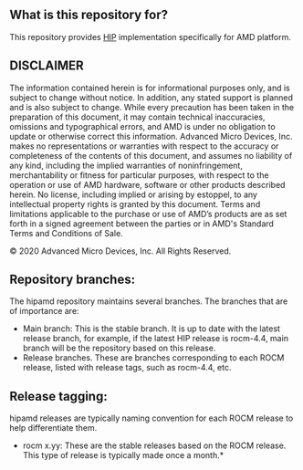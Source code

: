 ## What is this repository for? ###

This repository provides [HIP](https://github.com/ROCm-Developer-Tools/HIP) implementation specifically for AMD platform.

## DISCLAIMER

The information contained herein is for informational purposes only, and is subject to change without notice. In addition, any stated support is planned and is also subject to change. While every precaution has been taken in the preparation of this document, it may contain technical inaccuracies, omissions and typographical errors, and AMD is under no obligation to update or otherwise correct this information. Advanced Micro Devices, Inc. makes no representations or warranties with respect to the accuracy or completeness of the contents of this document, and assumes no liability of any kind, including the implied warranties of noninfringement, merchantability or fitness for particular purposes, with respect to the operation or use of AMD hardware, software or other products described herein. No license, including implied or arising by estoppel, to any intellectual property rights is granted by this document. Terms and limitations applicable to the purchase or use of AMD’s products are as set forth in a signed agreement between the parties or in AMD's Standard Terms and Conditions of Sale.

© 2020 Advanced Micro Devices, Inc. All Rights Reserved.

## Repository branches:

The hipamd repository maintains several branches. The branches that are of importance are:

* Main branch: This is the stable branch. It is up to date with the latest release branch, for example, if the latest HIP release is rocm-4.4, main branch will be the repository based on this release.
* Release branches. These are branches corresponding to each ROCM release, listed with release tags, such as rocm-4.4, etc.

## Release tagging:

hipamd releases are typically naming convention for each ROCM release to help differentiate them.

* rocm x.yy: These are the stable releases based on the ROCM release.
  This type of release is typically made once a month.*